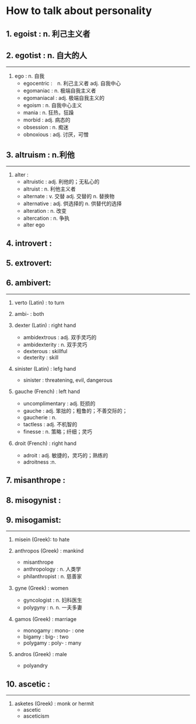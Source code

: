 # How to talk about personality

## 1. egoist : n. 利己主义者

## 2. egotist : n. 自大的人
---
1. ego : n. 自我  
    * egocentric :　n. 利己主义者 adj. 自我中心
    * egomaniac :  n. 极端自我主义者
    * egomaniacal : adj. 极端自我主义的
    * egoism :  n. 自我中心主义
    * mania : n. 狂热，狂躁
    * morbid : adj. 病态的
    * obsession : n. 痴迷
    * obnoxious : adj. 讨厌，可憎
    

## 3. altruism : n.利他
---
1. alter : 
    * altruistic : adj. 利他的；无私心的
    * altruist : n. 利他主义者
    * alternate : v. 交替 adj. 交替的 n. 替换物
    * alternative : adj. 供选择的 n. 供替代的选择
    * alteration : n. 改变
    * altercation : n. 争执
    * alter ego
    
## 4. introvert :

## 5. extrovert:

## 6. ambivert:

---
1. verto (Latin) : to turn

2. ambi- : both


3. dexter (Latin) : right hand
    * ambidextrous : adj. 双手灵巧的
    * ambidexterity : n. 双手灵巧
    * dexterous : skillful
    * dexterity : skill
    
    
    
4. sinister (Latin) : lefg hand
    * sinister : threatening, evil, dangerous  
    

5. gauche (French) : left hand
    * uncomplimentary : adj. 贬损的
    * gauche : adj. 笨拙的；粗鲁的；不善交际的；
    * gaucherie : n.
    * tactless : adj. 不机智的
    * finesse : n. 策略；纤细；灵巧


6. droit (French) : right hand
    * adroit : adj. 敏捷的，灵巧的；熟练的
    * adroitness :n.
    

## 7. misanthrope : 

## 8. misogynist :

## 9. misogamist:

---
1. misein (Greek): to hate

2. anthropos (Greek) : mankind
    * misanthrope
    * anthropology : n. 人类学
    * philanthropist : n. 慈善家
    
    
3. gyne (Greek) : women
    * gyncologist : n. 妇科医生
    * polygyny : n. n. 一夫多妻
    

4. gamos (Greek) : marriage
    * monogamy : mono- : one
    * bigamy : big- : two
    * polygamy : poly- : many 
    
    
5. andros (Greek) : male
    * polyandry 
    
    
## 10. ascetic :

---
1. asketes (Greek) : monk or hermit
    * ascetic
    * asceticism
    
    
    
    

